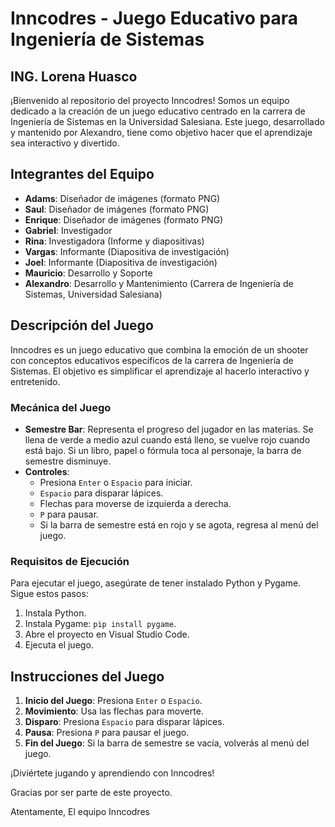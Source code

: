 # Inncodres - Juego Educativo para Ingeniería de Sistemas
## ING. Lorena Huasco

¡Bienvenido al repositorio del proyecto Inncodres! Somos un equipo dedicado a la creación de un juego educativo centrado en la carrera de Ingeniería de Sistemas en la Universidad Salesiana. Este juego, desarrollado y mantenido por Alexandro, tiene como objetivo hacer que el aprendizaje sea interactivo y divertido.

## Integrantes del Equipo

- **Adams**: Diseñador de imágenes (formato PNG)
- **Saul**: Diseñador de imágenes (formato PNG)
- **Enrique**: Diseñador de imágenes (formato PNG)
- **Gabriel**: Investigador
- **Rina**: Investigadora (Informe y diapositivas)
- **Vargas**: Informante (Diapositiva de investigación)
- **Joel**: Informante (Diapositiva de investigación)
- **Mauricio**: Desarrollo y Soporte
- **Alexandro**: Desarrollo y Mantenimiento (Carrera de Ingeniería de Sistemas, Universidad Salesiana)

## Descripción del Juego

Inncodres es un juego educativo que combina la emoción de un shooter con conceptos educativos específicos de la carrera de Ingeniería de Sistemas. El objetivo es simplificar el aprendizaje al hacerlo interactivo y entretenido.

### Mecánica del Juego

- **Semestre Bar**: Representa el progreso del jugador en las materias. Se llena de verde a medio azul cuando está lleno, se vuelve rojo cuando está bajo. Si un libro, papel o fórmula toca al personaje, la barra de semestre disminuye.
- **Controles**:
  - Presiona `Enter` o `Espacio` para iniciar.
  - `Espacio` para disparar lápices.
  - Flechas para moverse de izquierda a derecha.
  - `P` para pausar.
  - Si la barra de semestre está en rojo y se agota, regresa al menú del juego.

### Requisitos de Ejecución

Para ejecutar el juego, asegúrate de tener instalado Python y Pygame. Sigue estos pasos:

1. Instala Python.
2. Instala Pygame: `pip install pygame`.
3. Abre el proyecto en Visual Studio Code.
4. Ejecuta el juego.

## Instrucciones del Juego

1. **Inicio del Juego**: Presiona `Enter` o `Espacio`.
2. **Movimiento**: Usa las flechas para moverte.
3. **Disparo**: Presiona `Espacio` para disparar lápices.
4. **Pausa**: Presiona `P` para pausar el juego.
5. **Fin del Juego**: Si la barra de semestre se vacía, volverás al menú del juego.

¡Diviértete jugando y aprendiendo con Inncodres!

Gracias por ser parte de este proyecto.

Atentamente,
El equipo Inncodres
